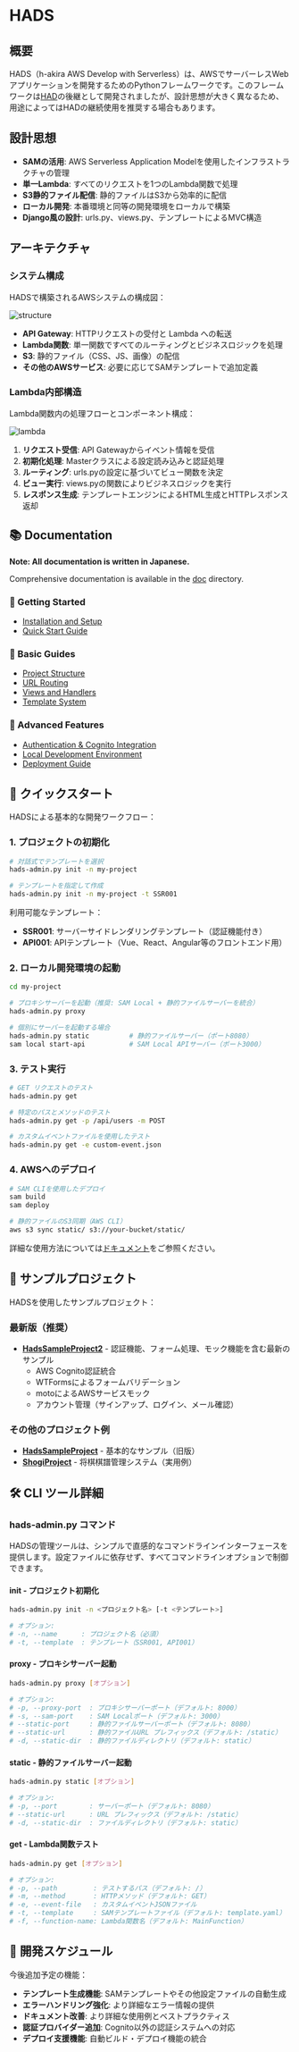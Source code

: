 # HADS

## 概要

HADS（h-akira AWS Develop with Serverless）は、AWSでサーバーレスWebアプリケーションを開発するためのPythonフレームワークです。このフレームワークは[HAD](https://github.com/h-akira/had)の後継として開発されましたが、設計思想が大きく異なるため、用途によってはHADの継続使用を推奨する場合もあります。

## 設計思想

- **SAMの活用**: AWS Serverless Application Modelを使用したインフラストラクチャの管理
- **単一Lambda**: すべてのリクエストを1つのLambda関数で処理
- **S3静的ファイル配信**: 静的ファイルはS3から効率的に配信
- **ローカル開発**: 本番環境と同等の開発環境をローカルで構築
- **Django風の設計**: urls.py、views.py、テンプレートによるMVC構造

## アーキテクチャ

### システム構成

HADSで構築されるAWSシステムの構成図：

![structure](images/structure.png)

- **API Gateway**: HTTPリクエストの受付と Lambda への転送
- **Lambda関数**: 単一関数ですべてのルーティングとビジネスロジックを処理
- **S3**: 静的ファイル（CSS、JS、画像）の配信
- **その他のAWSサービス**: 必要に応じてSAMテンプレートで追加定義

### Lambda内部構造

Lambda関数内の処理フローとコンポーネント構成：

![lambda](images/lambda_en.png)

1. **リクエスト受信**: API Gatewayからイベント情報を受信
2. **初期化処理**: Masterクラスによる設定読み込みと認証処理
3. **ルーティング**: urls.pyの設定に基づいてビュー関数を決定
4. **ビュー実行**: views.pyの関数によりビジネスロジックを実行
5. **レスポンス生成**: テンプレートエンジンによるHTML生成とHTTPレスポンス返却  

## 📚 Documentation

**Note: All documentation is written in Japanese.**

Comprehensive documentation is available in the [doc](./doc/README.md) directory.

### 🚀 Getting Started
- [Installation and Setup](./doc/installation.md)
- [Quick Start Guide](./doc/quickstart.md)

### 📖 Basic Guides
- [Project Structure](./doc/project-structure.md)
- [URL Routing](./doc/url-routing.md)
- [Views and Handlers](./doc/views-handlers.md)
- [Template System](./doc/templates.md)

### 🔧 Advanced Features
- [Authentication & Cognito Integration](./doc/authentication.md)
- [Local Development Environment](./doc/local-development.md)
- [Deployment Guide](./doc/deployment.md)

## 🚀 クイックスタート

HADSによる基本的な開発ワークフロー：

### 1. プロジェクトの初期化
```bash
# 対話式でテンプレートを選択
hads-admin.py init -n my-project

# テンプレートを指定して作成
hads-admin.py init -n my-project -t SSR001
```

利用可能なテンプレート：
- **SSR001**: サーバーサイドレンダリングテンプレート（認証機能付き）
- **API001**: APIテンプレート（Vue、React、Angular等のフロントエンド用）

### 2. ローカル開発環境の起動
```bash
cd my-project

# プロキシサーバーを起動（推奨: SAM Local + 静的ファイルサーバーを統合）
hads-admin.py proxy

# 個別にサーバーを起動する場合
hads-admin.py static          # 静的ファイルサーバー（ポート8080）
sam local start-api           # SAM Local APIサーバー（ポート3000）
```

### 3. テスト実行
```bash
# GET リクエストのテスト
hads-admin.py get

# 特定のパスとメソッドのテスト
hads-admin.py get -p /api/users -m POST

# カスタムイベントファイルを使用したテスト
hads-admin.py get -e custom-event.json
```

### 4. AWSへのデプロイ
```bash
# SAM CLIを使用したデプロイ
sam build
sam deploy

# 静的ファイルのS3同期（AWS CLI）
aws s3 sync static/ s3://your-bucket/static/
```

詳細な使用方法については[ドキュメント](./doc/README.md)をご参照ください。

## 📁 サンプルプロジェクト

HADSを使用したサンプルプロジェクト：

### 最新版（推奨）
- **[HadsSampleProject2](../HadsSampleProject2/)** - 認証機能、フォーム処理、モック機能を含む最新のサンプル
  - AWS Cognito認証統合
  - WTFormsによるフォームバリデーション
  - motoによるAWSサービスモック
  - アカウント管理（サインアップ、ログイン、メール確認）

### その他のプロジェクト例
- **[HadsSampleProject](../HadsSampleProject/)** - 基本的なサンプル（旧版）
- **[ShogiProject](https://github.com/h-akira/ShogiProject)** - 将棋棋譜管理システム（実用例）

## 🛠️ CLI ツール詳細

### hads-admin.py コマンド

HADSの管理ツールは、シンプルで直感的なコマンドラインインターフェースを提供します。設定ファイルに依存せず、すべてコマンドラインオプションで制御できます。

#### init - プロジェクト初期化
```bash
hads-admin.py init -n <プロジェクト名> [-t <テンプレート>]

# オプション:
# -n, --name      : プロジェクト名（必須）
# -t, --template  : テンプレート（SSR001, API001）
```

#### proxy - プロキシサーバー起動
```bash
hads-admin.py proxy [オプション]

# オプション:
# -p, --proxy-port  : プロキシサーバーポート（デフォルト: 8000）
# -s, --sam-port    : SAM Localポート（デフォルト: 3000）
# --static-port     : 静的ファイルサーバーポート（デフォルト: 8080）
# --static-url      : 静的ファイルURL プレフィックス（デフォルト: /static）
# -d, --static-dir  : 静的ファイルディレクトリ（デフォルト: static）
```

#### static - 静的ファイルサーバー起動
```bash
hads-admin.py static [オプション]

# オプション:
# -p, --port        : サーバーポート（デフォルト: 8080）
# --static-url      : URL プレフィックス（デフォルト: /static）
# -d, --static-dir  : ファイルディレクトリ（デフォルト: static）
```

#### get - Lambda関数テスト
```bash
hads-admin.py get [オプション]

# オプション:
# -p, --path         : テストするパス（デフォルト: /）
# -m, --method       : HTTPメソッド（デフォルト: GET）
# -e, --event-file   : カスタムイベントJSONファイル
# -t, --template     : SAMテンプレートファイル（デフォルト: template.yaml）
# -f, --function-name: Lambda関数名（デフォルト: MainFunction）
```

## 🔧 開発スケジュール

今後追加予定の機能：
- **テンプレート生成機能**: SAMテンプレートやその他設定ファイルの自動生成
- **エラーハンドリング強化**: より詳細なエラー情報の提供
- **ドキュメント改善**: より詳細な使用例とベストプラクティス
- **認証プロバイダー追加**: Cognito以外の認証システムへの対応
- **デプロイ支援機能**: 自動ビルド・デプロイ機能の統合
